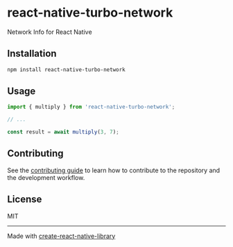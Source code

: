 # react-native-turbo-network

Network Info for React Native

## Installation

```sh
npm install react-native-turbo-network
```

## Usage


```js
import { multiply } from 'react-native-turbo-network';

// ...

const result = await multiply(3, 7);
```


## Contributing

See the [contributing guide](CONTRIBUTING.md) to learn how to contribute to the repository and the development workflow.

## License

MIT

---

Made with [create-react-native-library](https://github.com/callstack/react-native-builder-bob)
